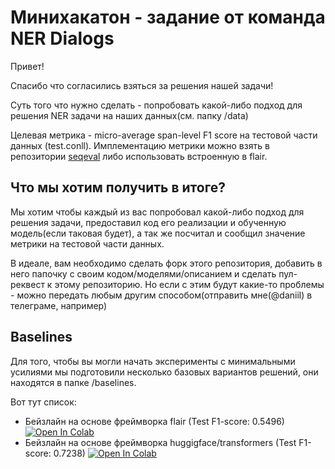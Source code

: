 # Минихакатон - задание от команда NER Dialogs
Привет!

Спасибо что согласились взяться за решения нашей задачи!

Суть того что нужно сделать - попробовать какой-либо подход для решения NER задачи на наших данных(см. папку  /data)

Целевая метрика - micro-average span-level F1 score на тестовой части данных (test.conll). Имплементацию метрики можно взять в репозитории [seqeval](https://github.com/chakki-works/seqeval) либо использовать встроенную в flair.

## Что мы хотим получить в итоге?
Мы хотим чтобы каждый из вас попробовал какой-либо подход для решения задачи, предоставил код его реализации и обученную модель(если таковая будет), а так же посчитал и сообщил значение метрики на тестовой части данных.

В идеале, вам необходимо сделать форк этого репозитория, добавить в него папочку с своим кодом/моделями/описанием и сделать пул-реквест к этому репозиторию. Но если с этим будут какие-то проблемы - можно передать любым другим способом(отправить мне(@daniil) в телеграме, например)

## Baselines
Для того, чтобы вы могли начать эксперименты с минимальными усилиями мы подготовили несколько базовых вариантов решений, они находятся в папке /baselines.

Вот тут список:
- Бейзлайн на основе фреймворка flair (Test F1-score: 0.5496) [![Open In Colab](https://colab.research.google.com/assets/colab-badge.svg)](https://colab.research.google.com/github/rexhaif/ner-dialogues-hackathon/blob/master/baselines/flair/Baseline-Flair.ipynb)
- Бейзлайн на основе фреймворка huggigface/transformers (Test F1-score: 0.7238) [![Open In Colab](https://colab.research.google.com/assets/colab-badge.svg)](https://colab.research.google.com/github/rexhaif/ner-dialogues-hackathon/blob/master/baselines/transformers/Baseline-Transformer.ipynb)
